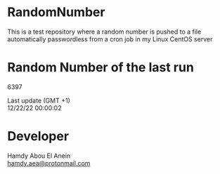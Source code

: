 # RandomNumber    
This is a test repository where a random number is pushed to a file automatically passwordless from a cron job in my Linux CentOS server    
# Random Number of the last run   
6397
      
Last update (GMT +1)    
12/22/22 00:00:02
# Developer    
Hamdy Abou El Anein   
hamdy.aea@protonmail.com
